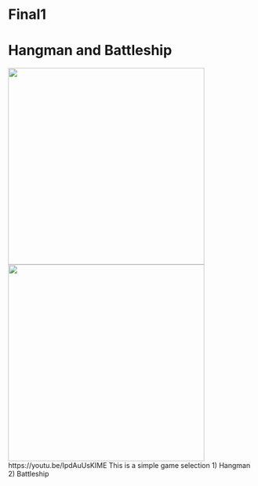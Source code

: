 # Final1
<h1> Hangman and Battleship </h1>
<img src="Hangman Final Project.jpg" height = "400" width ="400">
<img src="Battleship.jpg" height = "400" width ="400">
https://youtu.be/IpdAuUsKIME
This is a simple game selection
1) Hangman
2) Battleship
